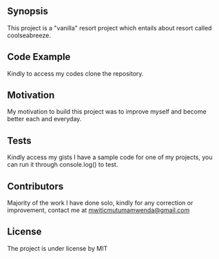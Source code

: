 ## Synopsis
This project is a "vanilla" resort project which entails about resort called coolseabreeze.

## Code Example
Kindly to access my codes clone the repository.

## Motivation
My motivation to build this project was to improve myself and become better each and everyday.

## Tests
Kindly access my gists I have a sample code for one of my projects, you can run it through console.log() to test.

## Contributors
Majority of the work I have done solo, kindly for any correction or improvement, contact me at mwiticmutumamwenda@gmail.com

## License
The project is under license by MIT
